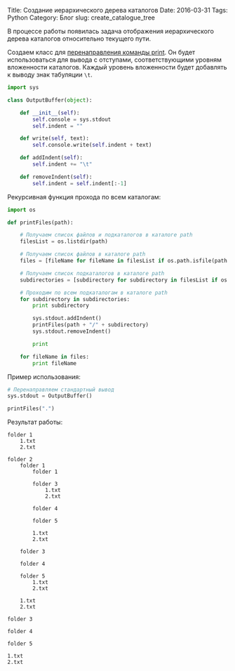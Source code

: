 Title: Создание иерархического дерева каталогов
Date: 2016-03-31
Tags: Python
Category: Блог
slug: create_catalogue_tree

В процессе работы появилась задача отображения иерархического дерева каталогов относительно текущего пути.

Создаем класс для [перенаправления команды print](http://halleffect.github.io/articles/perenapravlenie-komandy-print-v-python-posylka-signala-v-pyqt/). Он будет использоваться для вывода с отступами, соответствующими уровням вложенности каталогов. Каждый уровень вложенности будет добавлять к выводу знак табуляции `\t`.
```python
import sys

class OutputBuffer(object):

    def __init__(self):
        self.console = sys.stdout
        self.indent = ""

    def write(self, text):
        self.console.write(self.indent + text)

    def addIndent(self):
        self.indent += "\t"

    def removeIndent(self):
        self.indent = self.indent[:-1]

```

Рекурсивная функция прохода по всем каталогам:
```python
import os

def printFiles(path):

    # Получаем список файлов и подкаталогов в каталоге path
    filesList = os.listdir(path)

    # Получаем список файлов в каталоге path
    files = [fileName for fileName in filesList if os.path.isfile(path + "/" + fileName)]

    # Получаем список подкаталогов в каталоге path
    subdirectories = [subdirectory for subdirectory in filesList if os.path.isdir(path + "/" + subdirectory)]

    # Проходим по всем подкаталогам в каталоге path
    for subdirectory in subdirectories:
        print subdirectory

        sys.stdout.addIndent()
        printFiles(path + "/" + subdirectory)
        sys.stdout.removeIndent()

        print

    for fileName in files:
        print fileName
```

Пример использования:
```python
# Перенаправляем стандартный вывод
sys.stdout = OutputBuffer()

printFiles(".")
```

Результат работы:
```
folder 1
    1.txt   
    2.txt   

folder 2
    folder 1    
        folder 1        
        
        folder 3        
            1.txt           
            2.txt           
        
        folder 4        
        
        folder 5        
        
        1.txt       
        2.txt       
    
    folder 3    
    
    folder 4    
    
    folder 5    
        1.txt       
        2.txt       
    
    1.txt   
    2.txt   

folder 3

folder 4

folder 5

1.txt
2.txt
```
